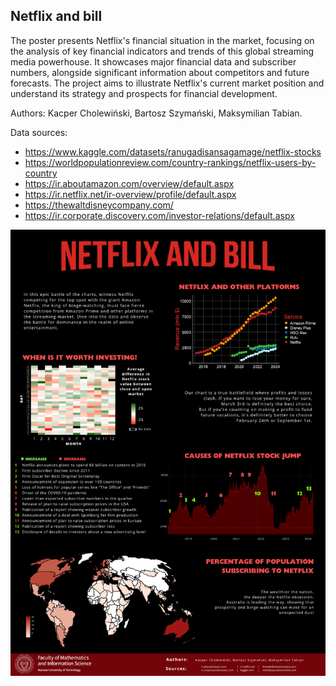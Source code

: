 ## Netflix and bill

The poster presents Netflix's financial situation in the market, focusing on the analysis of key financial indicators and trends of this global streaming media powerhouse. It showcases major financial data and subscriber numbers, alongside significant information about competitors and future forecasts. The project aims to illustrate Netflix's current market position and understand its strategy and prospects for financial development.

Authors: Kacper Cholewiński, Bartosz Szymański, Maksymilian Tabian.

Data sources:
- https://www.kaggle.com/datasets/ranugadisansagamage/netflix-stocks
- https://worldpopulationreview.com/country-rankings/netflix-users-by-country
- https://ir.aboutamazon.com/overview/default.aspx
- https://ir.netflix.net/ir-overview/profile/default.aspx
- https://thewaltdisneycompany.com/
- https://ir.corporate.discovery.com/investor-relations/default.aspx

![poster](Cholewinski_Szymanski_Tabian.png)

